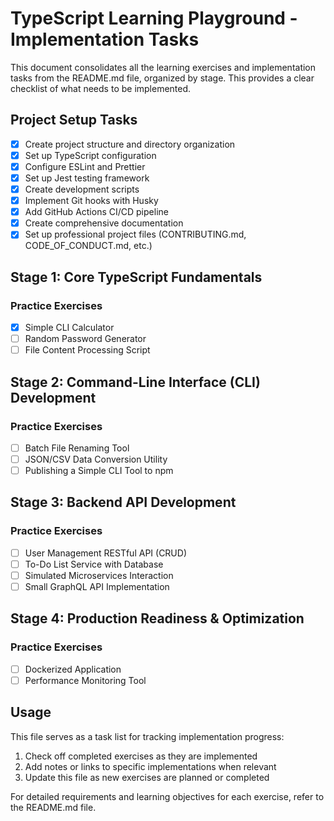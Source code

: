 # TypeScript Learning Playground - Implementation Tasks

This document consolidates all the learning exercises and implementation tasks from the README.md file, organized by stage. This provides a clear checklist of what needs to be implemented.

## Project Setup Tasks

- [x] Create project structure and directory organization
- [x] Set up TypeScript configuration
- [x] Configure ESLint and Prettier
- [x] Set up Jest testing framework
- [x] Create development scripts
- [x] Implement Git hooks with Husky
- [x] Add GitHub Actions CI/CD pipeline
- [x] Create comprehensive documentation
- [x] Set up professional project files (CONTRIBUTING.md, CODE_OF_CONDUCT.md, etc.)

## Stage 1: Core TypeScript Fundamentals

### Practice Exercises

- [x] Simple CLI Calculator
- [ ] Random Password Generator
- [ ] File Content Processing Script

## Stage 2: Command-Line Interface (CLI) Development

### Practice Exercises

- [ ] Batch File Renaming Tool
- [ ] JSON/CSV Data Conversion Utility
- [ ] Publishing a Simple CLI Tool to npm

## Stage 3: Backend API Development

### Practice Exercises

- [ ] User Management RESTful API (CRUD)
- [ ] To-Do List Service with Database
- [ ] Simulated Microservices Interaction
- [ ] Small GraphQL API Implementation

## Stage 4: Production Readiness & Optimization

### Practice Exercises

- [ ] Dockerized Application
- [ ] Performance Monitoring Tool

## Usage

This file serves as a task list for tracking implementation progress:

1. Check off completed exercises as they are implemented
2. Add notes or links to specific implementations when relevant
3. Update this file as new exercises are planned or completed

For detailed requirements and learning objectives for each exercise, refer to the README.md file.
